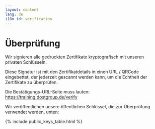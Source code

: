 ```yaml
---
layout: content
lang: de
i18n_id: verification
---
```


# Überprüfung

Wir signieren alle gedruckten Zertifikate kryptografisch mit unseren privaten Schlüsseln.

Diese Signatur ist mit den Zertifikatdetails in einen URL / QRCode eingebettet, der jederzeit gescannt werden kann, um die Echtheit der Zertifikate zu überprüfen.

Die Bestätigungs-URL-Seite muss lauten: <https://training.dostgroup.de/verify>

Wir veröffentlichen unsere öffentlichen Schlüssel, die zur Überprüfung verwendet werden, unten:

{% include public_keys_table.html %}